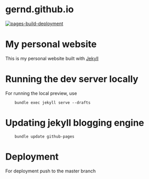 # gernd.github.io
[![pages-build-deployment](https://github.com/gernd/gernd.github.io/actions/workflows/pages/pages-build-deployment/badge.svg)](https://github.com/gernd/gernd.github.io/actions/workflows/pages/pages-build-deployment)

# My personal website 
This is my personal website built with [Jekyll](https://www.jekyllrb.com)


# Running the dev server locally
For running the local preview, use 

```
    bundle exec jekyll serve --drafts
```

# Updating jekyll blogging engine

```
    bundle update github-pages
```

# Deployment
For deployment push to the master branch
